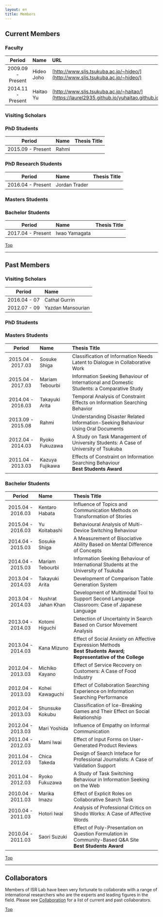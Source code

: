 ```yaml
---
layout: en
title: Members
---
```


## Current Members

### Faculty

| Period | Name | URL |
| :--:   | :--  | :-- |
| 2009.09 - Present | Hideo Joho | [http://www.slis.tsukuba.ac.jp/~hideo/](http://www.slis.tsukuba.ac.jp/~hideo/) |
| 2014.11 - Present | Haitao Yu |[http://www.slis.tsukuba.ac.jp/~haitao/](https://laurel2935.github.io/yuhaitao.github.io/) |

### Visiting Scholars

### PhD Students

| Period | Name | Thesis Title |
| :--:   | :--  | :-- |
| 2015.09 - Present | Rahmi | |

### PhD Research Students

| Period | Name | Thesis Title |
| :--:   | :--  | :-- |
| 2016.04 - Present | Jordan Trader | |

### Masters Students

### Bachelor Students

| Period | Name | Thesis Title |
| :--:   | :--  | :-- |
| 2017.04 - Present | Iwao Yamagata | |

[Top](#current-members)

---

## Past Members

### Visiting Scholars

| Period | Name |
| :--:   | :--  |
| 2016.04 - 07 | Cathal Gurrin |
| 2012.07 - 09 | Yazdan Mansourian |

### PhD Students

### Masters Students

| Period | Name | Thesis Title |
| :--:   | :--  | :-- |
| 2015.04 - 2017.03 | Sosuke Shiga | Classification of Information Needs Latent to Dialogue in Collaborative Work |
| 2015.04 - 2017.03 | Mariam Tebourbi | Information Seeking Behaviour of International and Domestic Students: a Comparative Study |
| 2014.04 - 2016.03 | Takayuki Arita | Temporal Analysis of Constraint Effects on Information Searching Behavior |
| 2013.09 - 2015.08 | Rahmi | Understanding Disaster Related Information-Seeking Behaviour Using Oral Documents|
| 2012.04 - 2014.03 | Ryoko Fukuzawa | A Study on Task Management of University Students: A Case of University of Tsukuba |
| 2011.04 - 2013.03 | Kazuya Fujikawa | Effects of Constraint on Information Searching Behaviour<br/>**Best Students Award**|


### Bachelor Students

| Period | Name | Thesis Title |
| :--:   | :--  | :-- |
| 2015.04 - 2016.03 | Kentaro Habata | Influence of Topics and Communication Methods on Transformation of Stories |
| 2015.04 - 2016.03 | Yu Koitabashi | Behavioural Analysis of Multi-Device Switching Behaviour |
| 2014.04 - 2015.03 | Sosuke Shiga | A Measurement of Bisociative Ability Based on Mental Difference of Concepts | 
| 2014.04 - 2015.03 | Mariam Tebourbi | Information Seeking Behaviour of International Students at the University of Tsukuba|
| 2013.04 - 2014.03 | Takayuki Arita | Development of Comparison Table Generation System |
| 2013.04 - 2014.03 | Nushrat Jahan Khan | Development of Multimodal Tool to Support Second Language Classroom: Case of Japanese Language|
| 2013.04 - 2014.03 | Kotomi Higuchi | Detection of Uncertainty in Search Based on Cursor Movement Analysis |
| 2013.04 - 2014.03 | Kana Mizuno | Effect of Social Anxiety on Affective Expression Methods<br/>**Best Students Award; Representative of the College**|
| 2012.04 - 2013.03 | Michiko Kayano | Effect of Service Recovery on Customers: A Case of Food Industry |
| 2012.04 - 2013.03 | Kohei Kawaguchi | Effect of Collaboration Searching Experience on Information Searching Performance|
| 2012.04 - 2013.03 | Shunsuke Kokubu | Classification of Ice-Breaking Games and Their Effect on Social Relationship |
| 2012.04 - 2013.03 | Mari Yoshida | Influence of Empathy on Informal Communication |
| 2011.04 - 2012.03 | Mami Iwai | Effect of Input Forms on User-Generated Product Reviews|
| 2011.04 - 2012.03 | Chica Takeda | Design of Search Inteface for Professional Journalists: A Case of Validation Support|
| 2011.04 - 2012.03 | Ryoko Fukuzawa | A Study of Task Switching Behaviour in Information Seeking on the Web |
| 2010.04 - 2011.03 | Marika Imazu | Effect of Explicit Roles on Collaborative Search Task |
| 2010.04 - 2011.03 | Hotori Iwai | Analysis of Professional Critics on Shodo Works: A Case of Affective Words|
| 2010.04 - 2011.03 | Saori Suzuki | Effect of Poly-Presentation on Question Formulation in Community-Based Q&amp;A Site<br/>**Best Students Award**|


[Top](#current-members)

---

## Collaborators
Members of ISR Lab have been very fortunate to collaborate with a range of international researchers who are the experts and leading figures in the field. Please see [Collaboration](/en/collaboration.html) for a list of current and past collaborators.

[Top](#current-members)

<!--

Copyright (C) ISR Lab Members. All rights reserved.

-->
